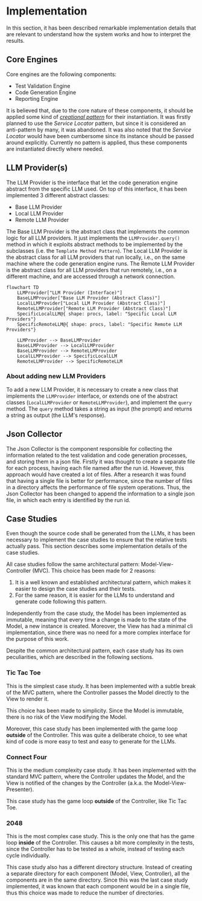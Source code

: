 # Implementation

In this section, it has been described remarkable implementation details that are relevant to understand how the system works and how to interpret the results.

## Core Engines

Core engines are the following components:

- Test Validation Engine
- Code Generation Engine
- Reporting Engine

It is believed that, due to the core nature of these components, it should be applied some kind of [*creational pattern*](https://en.wikipedia.org/wiki/Creational_pattern) for their instantiation. It was firstly planned to use the *Service Locator* pattern, but since it is considered an anti-pattern by many, it was abandoned. It was also noted that the *Service Locator* would have been cumbersome since its instance should be passed around explicitly. Currently no pattern is applied, thus these components are instantiated directly where needed.

## LLM Provider(s)

The LLM Provider is the interface that let the code generation engine abstract from the specific LLM used. On top of this interface, it has been implemented 3 different abstract classes:

- Base LLM Provider
- Local LLM Provider
- Remote LLM Provider

The Base LLM Provider is the abstract class that implements the common logic for all LLM providers. It just implements the `LLMProvider.query()` method in which it exploits abstract methods to be implemented by the subclasses (i.e. the `Template Method Pattern`).
The Local LLM Provider is the abstract class for all LLM providers that run locally, i.e., on the same machine where the code generation engine runs. The Remote LLM Provider is the abstract class for all LLM providers that run remotely, i.e., on a different machine, and are accessed through a network connection.

```mermaid
flowchart TD
    LLMProvider["LLM Provider (Interface)"]
    BaseLLMProvider["Base LLM Provider (Abstract Class)"]
    LocalLLMProvider["Local LLM Provider (Abstract Class)"]
    RemoteLLMProvider["Remote LLM Provider (Abstract Class)"]
    SpecificLocalLLM@{ shape: procs, label: "Specific Local LLM Providers"}
    SpecificRemoteLLM@{ shape: procs, label: "Specific Remote LLM Providers"}

    LLMProvider --> BaseLLMProvider
    BaseLLMProvider --> LocalLLMProvider
    BaseLLMProvider --> RemoteLLMProvider
    LocalLLMProvider --> SpecificLocalLLM
    RemoteLLMProvider --> SpecificRemoteLLM
```

### About adding new LLM Providers

To add a new LLM Provider, it is necessary to create a new class that implements the `LLMProvider` interface, or extends one of the abstract classes (`LocalLLMProvider` or `RemoteLLMProvider`), and implement the `query` method. The `query` method takes a string as input (the prompt) and returns a string as output (the LLM's response).

## Json Collector

The Json Collector is the component responsible for collecting the information related to the test validation and code generation processes, and storing them in a json file. Firstly it was thought to create a separate file for each process, having each file named after the run id. However, this approach would have created a lot of files. After a research it was found that having a single file is better for performance, since the number of files in a directory affects the performance of file system operations. Thus, the Json Collector has been changed to append the information to a single json file, in which each entry is identified by the run id.

## Case Studies

Even though the source code shall be generated from the LLMs, it has been necessary to implement the case studies to ensure that the relative tests actually pass. This section describes some implementation details of the case studies.

All case studies follow the same architectural pattern: Model-View-Controller (MVC). This choice has been made for 2 reasons:

1. It is a well known and established architectural pattern, which makes it easier to design the case studies and their tests.
2. For the same reason, it is easier for the LLMs to understand and generate code following this pattern.

Independently from the case study, the Model has been implemented as immutable, meaning that every time a change is made to the state of the Model, a new instance is created. Moreover, the View has had a minimal cli implementation, since there was no need for a more complex interface for the purpose of this work.

Despite the common architectural pattern, each case study has its own peculiarities, which are described in the following sections.

### Tic Tac Toe

This is the simplest case study. It has been implemented with a subtle break of the MVC pattern, where the Controller passes the Model directly to the View to render it.

This choice has been made to simplicity. Since the Model is immutable, there is no risk of the View modifying the Model.

Moreover, this case study has been implemented with the game loop **outside** of the Controller. This was quite a deliberate choice, to see what kind of code is more easy to test and easy to generate for the LLMs.

### Connect Four

This is the medium complexity case study. It has been implemented with the standard MVC pattern, where the Controller updates the Model, and the View is notified of the changes by the Controller (a.k.a. the Model-View-Presenter).

This case study has the game loop **outside** of the Controller, like Tic Tac Toe.

### 2048

This is the most complex case study. This is the only one that has the game loop **inside** of the Controller. This causes a bit more complexity in the tests, since the Controller has to be tested as a whole, instead of testing each cycle individually.

This case study also has a different directory structure. Instead of creating a separate directory for each component (Model, View, Controller), all the components are in the same directory. Since this was the last case study implemented, it was known that each component would be in a single file, thus this choice was made to reduce the number of directories.
